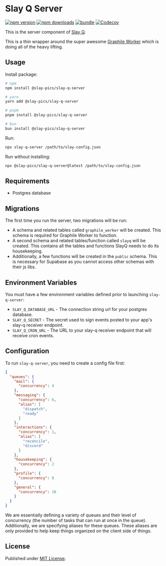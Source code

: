# Slay Q Server

[![npm version][npm-version-src]][npm-version-href]
[![npm downloads][npm-downloads-src]][npm-downloads-href]
[![bundle][bundle-src]][bundle-href]
[![Codecov][codecov-src]][codecov-href]

This is the server component of [Slay Q](https://www.npmjs.com/package/@slay-pics/slay-q).

This is a thin wrapper around the super awesome [Graphile Worker](https://worker.graphile.org) which is doing all of the heavy lifting.

## Usage

Install package:

```sh
# npm
npm install @slay-pics/slay-q-server

# yarn
yarn add @slay-pics/slay-q-server

# pnpm
pnpm install @slay-pics/slay-q-server

# bun
bun install @slay-pics/slay-q-server
```

Run:

```bash
npx slay-q-server /path/to/slay-config.json
```

Run without installing:

```bash
npx @slay-pics/slay-q-server@latest /path/to/slay-config.json
```

## Requirements

* Postgres database

## Migrations
The first time you run the server, two migrations will be run:

* A schema and related tables called `graphile_worker` will be created.  This schema is required for Graphile Worker to function.
* A second schema and related tables/function called `slayq` will be created.  This contains all the tables and functions SlayQ
  needs to do its housekeeping.
* Additionally, a few functions will be created in the `public` schema.  This is necessary for Supabase as you cannot access other
  schemas with their js libs.

## Environment Variables
You must have a few environment variables defined prior to launching `slay-q-server`:

* `SLAY_Q_DATABASE_URL` - The connection string url for your postgres database.
* `SLAY_Q_SECRET` - The secret used to sign events posted to your app's slay-q receiver endpoint.
* `SLAY_Q_CRON_URL` - The URL to your slay-q receiver endpoint that will receive cron events.

## Configuration
To run `slay-q-server`, you need to create a config file first:

```json
{
  "queues": {
    "mail": {
      "concurrency": 4
    },
    "messaging": {
      "concurrency": 6,
      "alias": [
        "dispatch",
        "ready"
      ]
    },
    "interactions": {
      "concurrency": 1,
      "alias": [
        "reconcile",
        "discord"
      ]
    },
    "housekeeping": {
      "concurrency": 2
    },
    "profile": {
      "concurrency": 8
    },
    "general": {
      "concurrency": 10
    }
  }
}
```

We are essentially defining a variety of queues and their level of concurrency (the number of tasks that can run at once in the queue).
Additionally, we are specifying aliases for these queues.  These aliases are only provided to help keep things organized on the client
side of things.

## License

Published under [MIT License](./LICENSE).

<!-- Badges -->

[npm-version-src]: https://img.shields.io/npm/v/@slay-pics/slay-q-server?style=flat&colorA=18181B&colorB=F0DB4F
[npm-version-href]: https://npmjs.com/package/@slay-pics/slay-q-server
[npm-downloads-src]: https://img.shields.io/npm/dm/@slay-pics/slay-q-server?style=flat&colorA=18181B&colorB=F0DB4F
[npm-downloads-href]: https://npmjs.com/package/@slay-pics/slay-q-server
[codecov-src]: https://img.shields.io/codecov/c/gh/unjs/@slay-pics/slay-q-server/main?style=flat&colorA=18181B&colorB=F0DB4F
[codecov-href]: https://codecov.io/gh/unjs/@slay-pics/slay-q-server
[bundle-src]: https://img.shields.io/bundlephobia/minzip/@slay-pics/slay-q-server?style=flat&colorA=18181B&colorB=F0DB4F
[bundle-href]: https://bundlephobia.com/result?p=@slay-pics/slay-q-server
